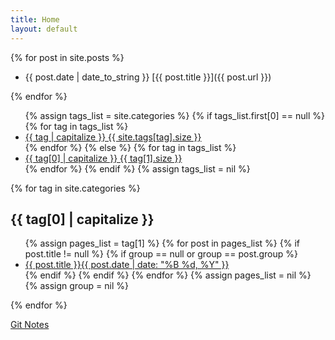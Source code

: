 ```yaml
---
title: Home
layout: default
---
```



{% for post in site.posts %}

* {{ post.date | date_to_string  }}  [{{ post.title }}]({{ post.url  }})

{% endfor %}

<ul class="tag-box inline">
{% assign tags_list = site.categories %}  
  {% if tags_list.first[0] == null %}
    {% for tag in tags_list %} 
      <li><a href="#{{ tag }}">{{ tag | capitalize }} <span>{{ site.tags[tag].size }}</span></a></li>
    {% endfor %}
  {% else %}
    {% for tag in tags_list %} 
      <li><a href="#{{ tag[0] }}">{{ tag[0] | capitalize }} <span>{{ tag[1].size }}</span></a></li>
    {% endfor %}
  {% endif %}
{% assign tags_list = nil %}
</ul>

{% for tag in site.categories %} 
  <h2 id="{{ tag[0] }}">{{ tag[0] | capitalize }}</h2>
  <ul class="post-list">
    {% assign pages_list = tag[1] %}  
    {% for post in pages_list %}
      {% if post.title != null %}
      {% if group == null or group == post.group %}
      <li><a href="{{ site.url }}{{ post.url }}">{{ post.title }}<span class="entry-date"><time datetime="{{ post.date | date_to_xmlschema }}" itemprop="datePublished">{{ post.date | date: "%B %d, %Y" }}</time></a></li>
      {% endif %}
      {% endif %}
    {% endfor %}
    {% assign pages_list = nil %}
    {% assign group = nil %}
  </ul>
{% endfor %}

[Git Notes](gitnotes.html)
